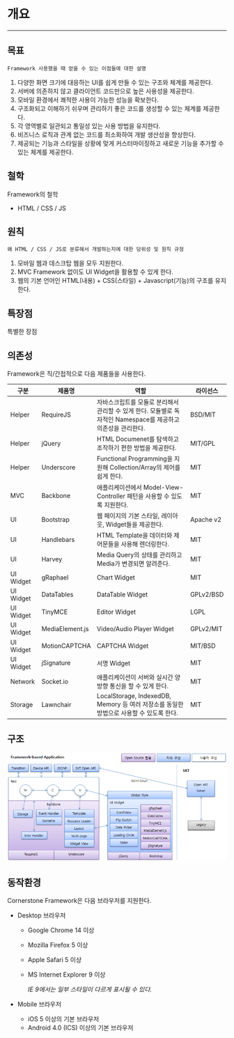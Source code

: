 # 개요

----------

목표
---
`Framework 사용했을 때 얻을 수 있는 이점들에 대한 설명`

1. 다양한 화면 크기에 대응하는 UI를 쉽게 만들 수 있는 구조와 체계를 제공한다.
2. 서버에 의존하지 않고 클라이언트 코드만으로 높은 사용성을 제공한다.
3. 모바일 환경에서 쾌적한 사용이 가능한 성능을 확보한다.
4. 구조화되고 이해하기 쉬우며 관리하기 좋은 코드를 생성할 수 있는 체계를 제공한다.
5. 각 영역별로 일관되고 통일성 있는 사용 방법을 유지한다.
6. 비즈니스 로직과 관계 없는 코드를 최소화하여 개발 생산성을 향상한다.
7. 제공되는 기능과 스타일을 상황에 맞게 커스터마이징하고 새로운 기능을 추가할 수 있는 체계를 제공한다.

철학	
---
Framework의 철학
- HTML / CSS / JS

원칙	
---
`왜 HTML / CSS / JS로 분류해서 개발하는지에 대한 당위성 및 원칙 규정`

1. 모바일 웹과 데스크탑 웹을 모두 지원한다.
2. MVC Framework 없이도 UI Widget을 활용할 수 있게 한다.
3. 웹의 기본 언어인 HTML(내용) + CSS(스타일) + Javascript(기능)의 구조를 유지한다.

특장점
-----
특별한 장점


의존성
-----

Framework은 직/간접적으로 다음 제품들을 사용한다.

구분 | 제품명 | 역할 | 라이선스
--- | ----- | --- | ------
Helper | RequireJS | 자바스크립트를 모듈로 분리해서 관리할 수 있게 한다. 모듈별로 독자적인 Namespace를 제공하고 의존성을 관리한다. | BSD/MIT
Helper | jQuery | HTML Documenet를 탐색하고 조작하기 편한 방법을 제공한다. | MIT/GPL
Helper | Underscore | Functional Programming을 지원해 Collection/Array의 제어를 쉽게 한다. | MIT
MVC | Backbone | 애플리케이션에서 Model-View-Controller 패턴을 사용할 수 있도록 지원한다. | MIT
UI | Bootstrap | 웹 페이지의 기본 스타일, 레이아웃, Widget들을 제공한다. | Apache v2
UI | Handlebars | HTML Template을 데이터와 제어문들을 사용해 렌더링한다. | MIT
UI | Harvey | Media Query의 상태를 관리하고 Media가 변경되면 알려준다. | MIT
UI Widget | gRaphael | Chart Widget | MIT
UI Widget | DataTables | DataTable Widget | GPLv2/BSD
UI Widget | TinyMCE | Editor Widget | LGPL
UI Widget | MediaElement.js | Video/Audio Player Widget | GPLv2/MIT
UI Widget | MotionCAPTCHA | CAPTCHA Widget | MIT/BSD
UI Widget | jSignature | 서명 Widget | MIT
Network | Socket.io | 애플리케이션이 서버와 실시간 양방향 통신을 할 수 있게 한다. | MIT
Storage | Lawnchair | LocalStorage, IndexedDB, Memory 등 여러 저장소를 동일한 방법으로 사용할 수 있도록 한다. | MIT

구조
---
![](images/architecture.png?raw=true)

동작환경
------
Cornerstone Framework은 다음 브라우저를 지원한다.

* Desktop 브라우저
	* Google Chrome 14 이상
	* Mozilla Firefox 5 이상
	* Apple Safari 5 이상
	* MS Internet Explorer 9 이상
	
		_IE 9에서는 일부 스타일이 다르게 표시될 수 있다._

* Mobile 브라우저
	* iOS 5 이상의 기본 브라우저
	* Android 4.0 (ICS) 이상의 기본 브라우저
